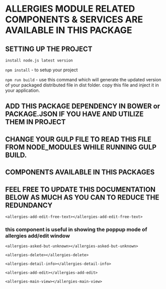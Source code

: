 
# ALLERGIES MODULE RELATED COMPONENTS & SERVICES ARE AVAILABLE IN THIS PACKAGE

## SETTING UP THE PROJECT 

`install node.js latest version`

`npm install` - to setup your project

`npm run build` - use this command which will generate the updated version of your packaged distributed file in dist folder. copy this file and inject it in your application.


## ADD THIS PACKAGE DEPENDENCY IN BOWER or PACKAGE.JSON IF YOU HAVE AND UTILIZE THEM IN PROJECT 

## CHANGE YOUR GULP FILE TO READ THIS FILE FROM NODE_MODULES WHILE RUNNING GULP BUILD.

## COMPONENTS AVAILABLE IN THIS PACKAGES

## FEEL FREE TO UPDATE THIS DOCUMENTATION BELOW AS MUCH AS YOU CAN TO REDUCE THE REDUNDANCY


`<allergies-add-edit-free-text></allergies-add-edit-free-text>`

### this component is useful in showing the poppup mode of allergies add/edit window


`<allergies-asked-but-unknown></allergies-asked-but-unknown>`

`<allergies-delete></allergies-delete>`

`<allergies-detail-info></allergies-detail-info>`

`<allergies-add-edit></allergies-add-edit>`

`<allergies-main-view></allergies-main-view>`
